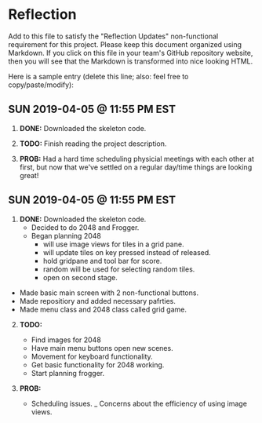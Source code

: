 # Reflection

Add to this file to satisfy the "Reflection Updates" non-functional requirement
for this project. Please keep this document organized using Markdown. If you
click on this file in your team's GitHub repository website, then you will see
that the Markdown is transformed into nice looking HTML.

Here is a sample entry (delete this line; also: feel free to copy/paste/modify):

## SUN 2019-04-05 @ 11:55 PM EST

1. **DONE:** Downloaded the skeleton code.

2. **TODO:** Finish reading the project description.

3. **PROB:** Had a hard time scheduling physicial meetings with each other at
   first, but now that we've settled on a regular day/time things are looking
   great!
    
## SUN 2019-04-05 @ 11:55 PM EST
    
1. **DONE:** Downloaded the skeleton code.
   - Decided to do 2048 and Frogger.
   - Began planning 2048
        - will use image views for tiles in a grid pane.
        - will update tiles on key pressed instead of released.
        - hold gridpane and tool bar for score.
        - random will be used for selecting random tiles.
        - open on second stage. 
  - Made basic main screen with 2 non-functional buttons.
  - Made repositiory and added necessary pafrties.
  - Made menu class and 2048 class called grid game.
    
2. **TODO:**
    - Find images for 2048
    - Have main menu buttons open new scenes.
    - Movement for keyboard functionality.
    - Get basic functionality for 2048 working.
    - Start planning frogger.

3. **PROB:**
    - Scheduling issues.
    _ Concerns about the efficiency of using image views.
